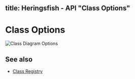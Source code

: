 title: Heringsfish - API "Class Options"
---

# Class Options

![Class Diagram Options](assets/class-options.png)

## See also

* [Class Registry](api/class-registry.html)
